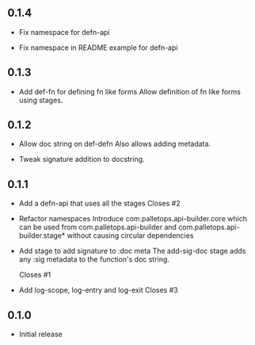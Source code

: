 ## 0.1.4

- Fix namespace for defn-api

- Fix namespace in README example for defn-api

## 0.1.3

- Add def-fn for defining fn like forms
  Allow definition of fn like forms using stages.

## 0.1.2

- Allow doc string on def-defn
  Also allows adding metadata.

- Tweak signature addition to docstring.

## 0.1.1

- Add a defn-api that uses all the stages
  Closes #2

- Refactor namespaces
  Introduce com.palletops.api-builder.core which can be used from
  com.palletops.api-builder and com.palletops.api-builder.stage* without
  causing circular dependencies

- Add stage to add signature to :doc meta
  The add-sig-doc stage adds any :sig metadata to the function's doc string.

  Closes #1

- Add log-scope, log-entry and log-exit
  Closes #3

## 0.1.0

- Initial release
